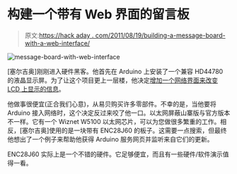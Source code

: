 # 构建一个带有 Web 界面的留言板

> 原文:[https://hack aday . com/2011/08/19/building-a-message-board-with-a-web-interface/](https://hackaday.com/2011/08/19/building-a-message-board-with-a-web-interface/)

![](../Images/da4ecad15169a8000b3bbb12517898ac.png "message-board-with-web-interface")

[塞尔吉奥]刚刚进入硬件黑客。他首先在 Arduino 上安装了一个兼容 HD44780 的液晶显示屏。为了让这个项目更上一层楼，他决定[增加一个网络界面来改变 LCD 上显示的信息](https://sites.google.com/site/sergiosprojects/web-enabled-lcd-messageboard)。

他做事很便宜(正合我们心意)，从易贝购买许多零部件。不幸的是，当他要将 Arduino 接入网络时，这个决定反过来咬了他一口。以太网屏蔽山寨版与官方版本不一样。它有一个 Wiznet W5100 以太网芯片，可以为您做很多繁重的工作。相反，[塞尔吉奥]使用的是一块带有 ENC28J60 的板子。这需要一点搜索，但最终他想出了一个例子来帮助他获得 Arduino 服务网页并监听来自它们的更新。

ENC28J60 实际上是一个不错的硬件。它足够便宜，而且有一些硬件/软件演示值得一看。